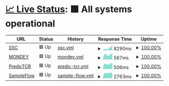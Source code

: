 # [📈 Live Status](https://lkeegan.github.io/monitoring): <!--live status--> **🟩 All systems operational**

<!--start: status pages-->
<!-- This summary is generated by Upptime (https://github.com/upptime/upptime) -->
<!-- Do not edit this manually, your changes will be overwritten -->
<!-- prettier-ignore -->
| URL | Status | History | Response Time | Uptime |
| --- | ------ | ------- | ------------- | ------ |
| <img alt="" src="https://icons.duckduckgo.com/ip3/ssc.uni-heidelberg.de.ico" height="13"> [SSC](https://ssc.uni-heidelberg.de) | 🟩 Up | [ssc.yml](https://github.com/lkeegan/monitoring/commits/HEAD/history/ssc.yml) | <details><summary><img alt="Response time graph" src="./graphs/ssc/response-time-week.png" height="20"> 8290ms</summary><br><a href="https://lkeegan.github.io/monitoring/history/ssc"><img alt="Response time 8290" src="https://img.shields.io/endpoint?url=https%3A%2F%2Fraw.githubusercontent.com%2Flkeegan%2Fmonitoring%2FHEAD%2Fapi%2Fssc%2Fresponse-time.json"></a><br><a href="https://lkeegan.github.io/monitoring/history/ssc"><img alt="24-hour response time 8290" src="https://img.shields.io/endpoint?url=https%3A%2F%2Fraw.githubusercontent.com%2Flkeegan%2Fmonitoring%2FHEAD%2Fapi%2Fssc%2Fresponse-time-day.json"></a><br><a href="https://lkeegan.github.io/monitoring/history/ssc"><img alt="7-day response time 8290" src="https://img.shields.io/endpoint?url=https%3A%2F%2Fraw.githubusercontent.com%2Flkeegan%2Fmonitoring%2FHEAD%2Fapi%2Fssc%2Fresponse-time-week.json"></a><br><a href="https://lkeegan.github.io/monitoring/history/ssc"><img alt="30-day response time 8290" src="https://img.shields.io/endpoint?url=https%3A%2F%2Fraw.githubusercontent.com%2Flkeegan%2Fmonitoring%2FHEAD%2Fapi%2Fssc%2Fresponse-time-month.json"></a><br><a href="https://lkeegan.github.io/monitoring/history/ssc"><img alt="1-year response time 8290" src="https://img.shields.io/endpoint?url=https%3A%2F%2Fraw.githubusercontent.com%2Flkeegan%2Fmonitoring%2FHEAD%2Fapi%2Fssc%2Fresponse-time-year.json"></a></details> | <details><summary><a href="https://lkeegan.github.io/monitoring/history/ssc">100.00%</a></summary><a href="https://lkeegan.github.io/monitoring/history/ssc"><img alt="All-time uptime 100.00%" src="https://img.shields.io/endpoint?url=https%3A%2F%2Fraw.githubusercontent.com%2Flkeegan%2Fmonitoring%2FHEAD%2Fapi%2Fssc%2Fuptime.json"></a><br><a href="https://lkeegan.github.io/monitoring/history/ssc"><img alt="24-hour uptime 100.00%" src="https://img.shields.io/endpoint?url=https%3A%2F%2Fraw.githubusercontent.com%2Flkeegan%2Fmonitoring%2FHEAD%2Fapi%2Fssc%2Fuptime-day.json"></a><br><a href="https://lkeegan.github.io/monitoring/history/ssc"><img alt="7-day uptime 100.00%" src="https://img.shields.io/endpoint?url=https%3A%2F%2Fraw.githubusercontent.com%2Flkeegan%2Fmonitoring%2FHEAD%2Fapi%2Fssc%2Fuptime-week.json"></a><br><a href="https://lkeegan.github.io/monitoring/history/ssc"><img alt="30-day uptime 100.00%" src="https://img.shields.io/endpoint?url=https%3A%2F%2Fraw.githubusercontent.com%2Flkeegan%2Fmonitoring%2FHEAD%2Fapi%2Fssc%2Fuptime-month.json"></a><br><a href="https://lkeegan.github.io/monitoring/history/ssc"><img alt="1-year uptime 100.00%" src="https://img.shields.io/endpoint?url=https%3A%2F%2Fraw.githubusercontent.com%2Flkeegan%2Fmonitoring%2FHEAD%2Fapi%2Fssc%2Fuptime-year.json"></a></details>
| <img alt="" src="https://icons.duckduckgo.com/ip3/mondey.de.ico" height="13"> [MONDEY](https://mondey.de) | 🟩 Up | [mondey.yml](https://github.com/lkeegan/monitoring/commits/HEAD/history/mondey.yml) | <details><summary><img alt="Response time graph" src="./graphs/mondey/response-time-week.png" height="20"> 567ms</summary><br><a href="https://lkeegan.github.io/monitoring/history/mondey"><img alt="Response time 567" src="https://img.shields.io/endpoint?url=https%3A%2F%2Fraw.githubusercontent.com%2Flkeegan%2Fmonitoring%2FHEAD%2Fapi%2Fmondey%2Fresponse-time.json"></a><br><a href="https://lkeegan.github.io/monitoring/history/mondey"><img alt="24-hour response time 567" src="https://img.shields.io/endpoint?url=https%3A%2F%2Fraw.githubusercontent.com%2Flkeegan%2Fmonitoring%2FHEAD%2Fapi%2Fmondey%2Fresponse-time-day.json"></a><br><a href="https://lkeegan.github.io/monitoring/history/mondey"><img alt="7-day response time 567" src="https://img.shields.io/endpoint?url=https%3A%2F%2Fraw.githubusercontent.com%2Flkeegan%2Fmonitoring%2FHEAD%2Fapi%2Fmondey%2Fresponse-time-week.json"></a><br><a href="https://lkeegan.github.io/monitoring/history/mondey"><img alt="30-day response time 567" src="https://img.shields.io/endpoint?url=https%3A%2F%2Fraw.githubusercontent.com%2Flkeegan%2Fmonitoring%2FHEAD%2Fapi%2Fmondey%2Fresponse-time-month.json"></a><br><a href="https://lkeegan.github.io/monitoring/history/mondey"><img alt="1-year response time 567" src="https://img.shields.io/endpoint?url=https%3A%2F%2Fraw.githubusercontent.com%2Flkeegan%2Fmonitoring%2FHEAD%2Fapi%2Fmondey%2Fresponse-time-year.json"></a></details> | <details><summary><a href="https://lkeegan.github.io/monitoring/history/mondey">100.00%</a></summary><a href="https://lkeegan.github.io/monitoring/history/mondey"><img alt="All-time uptime 100.00%" src="https://img.shields.io/endpoint?url=https%3A%2F%2Fraw.githubusercontent.com%2Flkeegan%2Fmonitoring%2FHEAD%2Fapi%2Fmondey%2Fuptime.json"></a><br><a href="https://lkeegan.github.io/monitoring/history/mondey"><img alt="24-hour uptime 100.00%" src="https://img.shields.io/endpoint?url=https%3A%2F%2Fraw.githubusercontent.com%2Flkeegan%2Fmonitoring%2FHEAD%2Fapi%2Fmondey%2Fuptime-day.json"></a><br><a href="https://lkeegan.github.io/monitoring/history/mondey"><img alt="7-day uptime 100.00%" src="https://img.shields.io/endpoint?url=https%3A%2F%2Fraw.githubusercontent.com%2Flkeegan%2Fmonitoring%2FHEAD%2Fapi%2Fmondey%2Fuptime-week.json"></a><br><a href="https://lkeegan.github.io/monitoring/history/mondey"><img alt="30-day uptime 100.00%" src="https://img.shields.io/endpoint?url=https%3A%2F%2Fraw.githubusercontent.com%2Flkeegan%2Fmonitoring%2FHEAD%2Fapi%2Fmondey%2Fuptime-month.json"></a><br><a href="https://lkeegan.github.io/monitoring/history/mondey"><img alt="1-year uptime 100.00%" src="https://img.shields.io/endpoint?url=https%3A%2F%2Fraw.githubusercontent.com%2Flkeegan%2Fmonitoring%2FHEAD%2Fapi%2Fmondey%2Fuptime-year.json"></a></details>
| <img alt="" src="https://icons.duckduckgo.com/ip3/predictcr.com.ico" height="13"> [PredicTCR](https://predictcr.com) | 🟩 Up | [predic-tcr.yml](https://github.com/lkeegan/monitoring/commits/HEAD/history/predic-tcr.yml) | <details><summary><img alt="Response time graph" src="./graphs/predic-tcr/response-time-week.png" height="20"> 506ms</summary><br><a href="https://lkeegan.github.io/monitoring/history/predic-tcr"><img alt="Response time 506" src="https://img.shields.io/endpoint?url=https%3A%2F%2Fraw.githubusercontent.com%2Flkeegan%2Fmonitoring%2FHEAD%2Fapi%2Fpredic-tcr%2Fresponse-time.json"></a><br><a href="https://lkeegan.github.io/monitoring/history/predic-tcr"><img alt="24-hour response time 506" src="https://img.shields.io/endpoint?url=https%3A%2F%2Fraw.githubusercontent.com%2Flkeegan%2Fmonitoring%2FHEAD%2Fapi%2Fpredic-tcr%2Fresponse-time-day.json"></a><br><a href="https://lkeegan.github.io/monitoring/history/predic-tcr"><img alt="7-day response time 506" src="https://img.shields.io/endpoint?url=https%3A%2F%2Fraw.githubusercontent.com%2Flkeegan%2Fmonitoring%2FHEAD%2Fapi%2Fpredic-tcr%2Fresponse-time-week.json"></a><br><a href="https://lkeegan.github.io/monitoring/history/predic-tcr"><img alt="30-day response time 506" src="https://img.shields.io/endpoint?url=https%3A%2F%2Fraw.githubusercontent.com%2Flkeegan%2Fmonitoring%2FHEAD%2Fapi%2Fpredic-tcr%2Fresponse-time-month.json"></a><br><a href="https://lkeegan.github.io/monitoring/history/predic-tcr"><img alt="1-year response time 506" src="https://img.shields.io/endpoint?url=https%3A%2F%2Fraw.githubusercontent.com%2Flkeegan%2Fmonitoring%2FHEAD%2Fapi%2Fpredic-tcr%2Fresponse-time-year.json"></a></details> | <details><summary><a href="https://lkeegan.github.io/monitoring/history/predic-tcr">100.00%</a></summary><a href="https://lkeegan.github.io/monitoring/history/predic-tcr"><img alt="All-time uptime 100.00%" src="https://img.shields.io/endpoint?url=https%3A%2F%2Fraw.githubusercontent.com%2Flkeegan%2Fmonitoring%2FHEAD%2Fapi%2Fpredic-tcr%2Fuptime.json"></a><br><a href="https://lkeegan.github.io/monitoring/history/predic-tcr"><img alt="24-hour uptime 100.00%" src="https://img.shields.io/endpoint?url=https%3A%2F%2Fraw.githubusercontent.com%2Flkeegan%2Fmonitoring%2FHEAD%2Fapi%2Fpredic-tcr%2Fuptime-day.json"></a><br><a href="https://lkeegan.github.io/monitoring/history/predic-tcr"><img alt="7-day uptime 100.00%" src="https://img.shields.io/endpoint?url=https%3A%2F%2Fraw.githubusercontent.com%2Flkeegan%2Fmonitoring%2FHEAD%2Fapi%2Fpredic-tcr%2Fuptime-week.json"></a><br><a href="https://lkeegan.github.io/monitoring/history/predic-tcr"><img alt="30-day uptime 100.00%" src="https://img.shields.io/endpoint?url=https%3A%2F%2Fraw.githubusercontent.com%2Flkeegan%2Fmonitoring%2FHEAD%2Fapi%2Fpredic-tcr%2Fuptime-month.json"></a><br><a href="https://lkeegan.github.io/monitoring/history/predic-tcr"><img alt="1-year uptime 100.00%" src="https://img.shields.io/endpoint?url=https%3A%2F%2Fraw.githubusercontent.com%2Flkeegan%2Fmonitoring%2FHEAD%2Fapi%2Fpredic-tcr%2Fuptime-year.json"></a></details>
| <img alt="" src="https://icons.duckduckgo.com/ip3/circuitseq.iwr.uni-heidelberg.de.ico" height="13"> [SampleFlow](https://circuitseq.iwr.uni-heidelberg.de/) | 🟩 Up | [sample-flow.yml](https://github.com/lkeegan/monitoring/commits/HEAD/history/sample-flow.yml) | <details><summary><img alt="Response time graph" src="./graphs/sample-flow/response-time-week.png" height="20"> 2763ms</summary><br><a href="https://lkeegan.github.io/monitoring/history/sample-flow"><img alt="Response time 2763" src="https://img.shields.io/endpoint?url=https%3A%2F%2Fraw.githubusercontent.com%2Flkeegan%2Fmonitoring%2FHEAD%2Fapi%2Fsample-flow%2Fresponse-time.json"></a><br><a href="https://lkeegan.github.io/monitoring/history/sample-flow"><img alt="24-hour response time 2763" src="https://img.shields.io/endpoint?url=https%3A%2F%2Fraw.githubusercontent.com%2Flkeegan%2Fmonitoring%2FHEAD%2Fapi%2Fsample-flow%2Fresponse-time-day.json"></a><br><a href="https://lkeegan.github.io/monitoring/history/sample-flow"><img alt="7-day response time 2763" src="https://img.shields.io/endpoint?url=https%3A%2F%2Fraw.githubusercontent.com%2Flkeegan%2Fmonitoring%2FHEAD%2Fapi%2Fsample-flow%2Fresponse-time-week.json"></a><br><a href="https://lkeegan.github.io/monitoring/history/sample-flow"><img alt="30-day response time 2763" src="https://img.shields.io/endpoint?url=https%3A%2F%2Fraw.githubusercontent.com%2Flkeegan%2Fmonitoring%2FHEAD%2Fapi%2Fsample-flow%2Fresponse-time-month.json"></a><br><a href="https://lkeegan.github.io/monitoring/history/sample-flow"><img alt="1-year response time 2763" src="https://img.shields.io/endpoint?url=https%3A%2F%2Fraw.githubusercontent.com%2Flkeegan%2Fmonitoring%2FHEAD%2Fapi%2Fsample-flow%2Fresponse-time-year.json"></a></details> | <details><summary><a href="https://lkeegan.github.io/monitoring/history/sample-flow">100.00%</a></summary><a href="https://lkeegan.github.io/monitoring/history/sample-flow"><img alt="All-time uptime 100.00%" src="https://img.shields.io/endpoint?url=https%3A%2F%2Fraw.githubusercontent.com%2Flkeegan%2Fmonitoring%2FHEAD%2Fapi%2Fsample-flow%2Fuptime.json"></a><br><a href="https://lkeegan.github.io/monitoring/history/sample-flow"><img alt="24-hour uptime 100.00%" src="https://img.shields.io/endpoint?url=https%3A%2F%2Fraw.githubusercontent.com%2Flkeegan%2Fmonitoring%2FHEAD%2Fapi%2Fsample-flow%2Fuptime-day.json"></a><br><a href="https://lkeegan.github.io/monitoring/history/sample-flow"><img alt="7-day uptime 100.00%" src="https://img.shields.io/endpoint?url=https%3A%2F%2Fraw.githubusercontent.com%2Flkeegan%2Fmonitoring%2FHEAD%2Fapi%2Fsample-flow%2Fuptime-week.json"></a><br><a href="https://lkeegan.github.io/monitoring/history/sample-flow"><img alt="30-day uptime 100.00%" src="https://img.shields.io/endpoint?url=https%3A%2F%2Fraw.githubusercontent.com%2Flkeegan%2Fmonitoring%2FHEAD%2Fapi%2Fsample-flow%2Fuptime-month.json"></a><br><a href="https://lkeegan.github.io/monitoring/history/sample-flow"><img alt="1-year uptime 100.00%" src="https://img.shields.io/endpoint?url=https%3A%2F%2Fraw.githubusercontent.com%2Flkeegan%2Fmonitoring%2FHEAD%2Fapi%2Fsample-flow%2Fuptime-year.json"></a></details>

<!--end: status pages-->